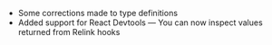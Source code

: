 * Some corrections made to type definitions
* Added support for React Devtools — You can now inspect values returned from Relink hooks
